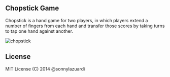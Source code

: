 ## Chopstick Game

Chopstick is a hand game for two players, in which players extend a number of fingers from each hand and transfer those scores by taking turns to tap one hand against another.

![chopstick](http://i655.photobucket.com/albums/uu275/sonnylazuardi/ss-4.jpg)

## License

MIT License (C) 2014 @sonnylazuardi